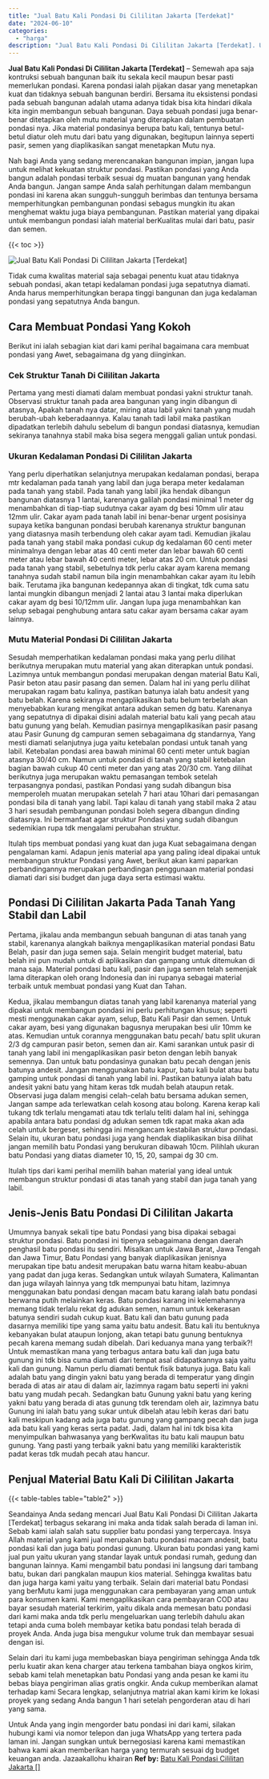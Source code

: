 ```yaml
---
title: "Jual Batu Kali Pondasi Di Cililitan Jakarta [Terdekat]"
date: "2024-06-10"
categories: 
  - "harga"
description: "Jual Batu Kali Pondasi Di Cililitan Jakarta [Terdekat]. Untuk Anda yang ingin mengorder batu pondasi ini dari kami, silakan hubungi kami via nomor telepon da..."
---
```


**Jual Batu Kali Pondasi Di Cililitan Jakarta \[Terdekat\]** – Semewah apa saja kontruksi sebuah bangunan baik itu sekala kecil maupun besar pasti memerlukan pondasi. Karena pondasi ialah pijakan dasar yang menetapkan kuat dan tidaknya sebuah bangunan berdiri. Bersama itu eksistensi pondasi pada sebuah bangunan adalah utama adanya tidak bisa kita hindari dikala kita ingin membangun sebuah bangunan. Daya sebuah pondasi juga benar-benar ditetapkan oleh mutu material yang diterapkan dalam pembuatan pondasi nya. Jika material pondasinya berupa batu kali, tentunya betul-betul diatur oleh mutu dari batu yang digunakan, begitupun lainnya seperti pasir, semen yang diaplikasikan sangat menetapkan Mutu nya.

Nah bagi Anda yang sedang merencanakan bangunan impian, jangan lupa untuk melihat kekuatan struktur pondasi. Pastikan pondasi yang Anda bangun adalah pondasi terbaik sesuai dg muatan bangunan yang hendak Anda bangun. Jangan sampe Anda salah perhitungan dalam membangun pondasi ini karena akan sungguh-sungguh berimbas dan tentunya bersama memperhitungkan pembangunan pondasi sebagus mungkin itu akan menghemat waktu juga biaya pembangunan. Pastikan material yang dipakai untuk membangun pondasi ialah material berKualitas mulai dari batu, pasir dan semen.

{{< toc >}}

![Jual Batu Kali Pondasi Di Cililitan Jakarta [Terdekat]](/images/jual-batu-kali-14.png)

Tidak cuma kwalitas material saja sebagai penentu kuat atau tidaknya sebuah pondasi, akan tetapi kedalaman pondasi juga sepatutnya diamati. Anda harus memperhitungkan berapa tinggi bangunan dan juga kedalaman pondasi yang sepatutnya Anda bangun.

## Cara Membuat Pondasi Yang Kokoh

Berikut ini ialah sebagian kiat dari kami perihal bagaimana cara membuat pondasi yang Awet, sebagaimana dg yang diinginkan.

### Cek Struktur Tanah Di Cililitan Jakarta

Pertama yang mesti diamati dalam membuat pondasi yakni struktur tanah. Observasi struktur tanah pada area bangunan yang ingin dibangun di atasnya, Apakah tanah nya datar, miring atau labil yakni tanah yang mudah berubah-ubah keberadaannya. Kalau tanah tadi labil maka pastikan dipadatkan terlebih dahulu sebelum di bangun pondasi diatasnya, kemudian sekiranya tanahnya stabil maka bisa segera menggali galian untuk pondasi.

### Ukuran Kedalaman Pondasi Di Cililitan Jakarta

Yang perlu diperhatikan selanjutnya merupakan kedalaman pondasi, berapa mtr kedalaman pada tanah yang labil dan juga berapa meter kedalaman pada tanah yang stabil. Pada tanah yang labil jika hendak dibangun bangunan diatasnya 1 lantai, karenanya galilah pondasi minimal 1 meter dg menambahkan di tiap-tiap sudutnya cakar ayam dg besi 10mm ulir atau 12mm ulir. Cakar ayam pada tanah labil ini benar-benar urgent posisinya supaya ketika bangunan pondasi berubah karenanya struktur bangunan yang diatasnya masih terbendung oleh cakar ayam tadi. Kemudian jikalau pada tanah yang stabil maka pondasi cukup dg kedalaman 60 centi meter minimalnya dengan lebar atas 40 centi meter dan lebar bawah 60 centi meter atau lebar bawah 40 centi meter, lebar atas 20 cm. Untuk pondasi pada tanah yang stabil, sebetulnya tdk perlu cakar ayam karena memang tanahnya sudah stabil namun bila ingin menambahkan cakar ayam itu lebih baik. Terutama jika bangunan kedepannya akan di tingkat, tdk cuma satu lantai mungkin dibangun menjadi 2 lantai atau 3 lantai maka diperlukan cakar ayam dg besi 10/12mm ulir. Jangan lupa juga menambahkan kan selup sebagai penghubung antara satu cakar ayam bersama cakar ayam lainnya.

### Mutu Material Pondasi Di Cililitan Jakarta

Sesudah memperhatikan kedalaman pondasi maka yang perlu dilihat berikutnya merupakan mutu material yang akan diterapkan untuk pondasi. Lazimnya untuk membangun pondasi merupakan dengan material Batu Kali, Pasir beton atau pasir pasang dan semen. Dalam hal ini yang perlu dilihat merupakan ragam batu kalinya, pastikan batunya ialah batu andesit yang batu belah. Karena sekiranya mengaplikasikan batu belum terbelah akan menyebabkan kurang mengikat antara adukan semen dg batu. Karenanya yang sepatutnya di dipakai disini adalah material batu kali yang pecah atau batu gunung yang belah. Kemudian pasirnya mengaplikasikan pasir pasang atau Pasir Gunung dg campuran semen sebagaimana dg standarnya, Yang mesti diamati selanjutnya juga yaitu ketebalan pondasi untuk tanah yang labil. Ketebalan pondasi area bawah minimal 60 centi meter untuk bagian atasnya 30/40 cm. Namun untuk pondasi di tanah yang stabil ketebalan bagian bawah cukup 40 centi meter dan yang atas 20/30 cm. Yang dilihat berikutnya juga merupakan waktu pemasangan tembok setelah terpasangnya pondasi, pastikan Pondasi yang sudah dibangun bisa memperoleh muatan merupakan setelah 7 hari atau 10hari dari pemasangan pondasi bila di tanah yang labil. Tapi kalau di tanah yang stabil maka 2 atau 3 hari sesudah pembangunan pondasi boleh segera dibangun dinding diatasnya. Ini bermanfaat agar struktur Pondasi yang sudah dibangun sedemikian rupa tdk mengalami perubahan struktur.

Itulah tips membuat pondasi yang kuat dan juga Kuat sebagaimana dengan pengalaman kami. Adapun jenis material apa yang paling ideal dipakai untuk membangun struktur Pondasi yang Awet, berikut akan kami paparkan perbandingannya merupakan perbandingan penggunaan material pondasi diamati dari sisi budget dan juga daya serta estimasi waktu.

## Pondasi Di Cililitan Jakarta Pada Tanah Yang Stabil dan Labil

Pertama, jikalau anda membangun sebuah bangunan di atas tanah yang stabil, karenanya alangkah baiknya mengaplikasikan material pondasi Batu Belah, pasir dan juga semen saja. Selain mengirit budget material, batu belah ini pun mudah untuk di aplikasikan dan gampang untuk ditemukan di mana saja. Material pondasi batu kali, pasir dan juga semen telah semenjak lama diterapkan oleh orang Indonesia dan ini rupanya sebagai material terbaik untuk membuat pondasi yang Kuat dan Tahan.

Kedua, jikalau membangun diatas tanah yang labil karenanya material yang dipakai untuk membangun pondasi ini perlu perhitungan khusus; seperti mesti menggunakan cakar ayam, selup, Batu Kali Pasir dan semen. Untuk cakar ayam, besi yang digunakan bagusnya merupakan besi ulir 10mm ke atas. Kemudian untuk corannya menggunakan batu pecah/ batu split ukuran 2/3 dg campuran pasir beton, semen dan air. Kami sarankan untuk pasir di tanah yang labil ini mengaplikasikan pasir beton dengan lebih banyak semennya. Dan untuk batu pondasinya gunakan batu pecah dengan jenis batunya andesit. Jangan menggunakan batu kapur, batu kali bulat atau batu gamping untuk pondasi di tanah yang labil ini. Pastikan batunya ialah batu andesit yakni batu yang hitam keras tdk mudah belah ataupun retak. Observasi juga dalam mengisi celah-celah batu bersama adukan semen, Jangan sampe ada terlewatkan celah kosong atau bolong. Karena kerap kali tukang tdk terlalu mengamati atau tdk terlalu teliti dalam hal ini, sehingga apabila antara batu pondasi dg adukan semen tdk rapat maka akan ada celah untuk bergeser, sehingga ini mengancam kestabilan struktur pondasi. Selain itu, ukuran batu pondasi juga yang hendak diaplikasikan bisa dilihat jangan memilih batu Pondasi yang berukuran dibawah 10cm. Pilihlah ukuran batu Pondasi yang diatas diameter 10, 15, 20, sampai dg 30 cm.

Itulah tips dari kami perihal memilih bahan material yang ideal untuk membangun struktur pondasi di atas tanah yang stabil dan juga tanah yang labil.

## Jenis-Jenis Batu Pondasi Di Cililitan Jakarta

Umumnya banyak sekali tipe batu Pondasi yang bisa dipakai sebagai struktur pondasi. Batu pondasi ini tipenya sebagaimana dengan daerah penghasil batu pondasi itu sendiri. Misalkan untuk Jawa Barat, Jawa Tengah dan Jawa Timur, Batu Pondasi yang banyak diaplikasikan jenisnya merupakan tipe batu andesit merupakan batu warna hitam keabu-abuan yang padat dan juga keras. Sedangkan untuk wilayah Sumatera, Kalimantan dan juga wilayah lainnya yang tdk mempunyai batu hitam, lazimnya menggunakan batu pondasi dengan macam batu karang ialah batu pondasi berwarna putih melainkan keras. Batu pondasi karang ini kelemahannya memang tidak terlalu rekat dg adukan semen, namun untuk kekerasan batunya sendiri sudah cukup kuat. Batu kali dan batu gunung pada dasarnya memiliki tipe yang sama yaitu batu andesit. Batu kali itu bentuknya kebanyakan bulat ataupun lonjong, akan tetapi batu gunung bentuknya pecah karena memang sudah dibelah. Dari keduanya mana yang terbaik?! Untuk memastikan mana yang terbagus antara batu kali dan juga batu gunung ini tdk bisa cuma diamati dari tempat asal didapatkannya saja yaitu kali dan gunung. Namun perlu diamati bentuk fisik batunya juga. Batu kali adalah batu yang dingin yakni batu yang berada di temperatur yang dingin berada di atas air atau di dalam air, lazimnya ragam batu seperti ini yakni batu yang mudah pecah. Sedangkan batu Gunung yakni batu yang kering yakni batu yang berada di atas gunung tdk terendam oleh air, lazimnya batu Gunung ini ialah batu yang sukar untuk dibelah atau lebih keras dari batu kali meskipun kadang ada juga batu gunung yang gampang pecah dan juga ada batu kali yang keras serta padat. Jadi, dalam hal ini tdk bisa kita menyimpulkan bahwasanya yang berKwalitas itu batu kali maupun batu gunung. Yang pasti yang terbaik yakni batu yang memiliki karakteristik padat keras tdk mudah pecah atau hancur.

## Penjual Material Batu Kali Di Cililitan Jakarta

{{< table-tables table="table2" >}}

Seandainya Anda sedang mencari Jual Batu Kali Pondasi Di Cililitan Jakarta \[Terdekat\] terbagus sekarang ini maka anda tidak salah berada di laman ini. Sebab kami ialah salah satu supplier batu pondasi yang terpercaya. Insya Allah material yang kami jual merupakan batu pondasi macam andesit, batu pondasi kali dan juga batu pondasi gunung. Ukuran batu pondasi yang kami jual pun yaitu ukuran yang standar layak untuk pondasi rumah, gedung dan bangunan lainnya. Kami mengambil batu pondasi ini langsung dari tambang batu, bukan dari pangkalan maupun kios material. Sehingga kwalitas batu dan juga harga kami yaitu yang terbaik. Selain dari material batu Pondasi yang berMutu kami juga menggunakan cara pembayaran yang aman untuk para konsumen kami. Kami mengaplikasikan cara pembayaran COD atau bayar sesudah material terkirim, yaitu dikala anda memesan batu pondasi dari kami maka anda tdk perlu mengeluarkan uang terlebih dahulu akan tetapi anda cuma boleh membayar ketika batu pondasi telah berada di proyek Anda. Anda juga bisa mengukur volume truk dan membayar sesuai dengan isi.

Selain dari itu kami juga membebaskan biaya pengiriman sehingga Anda tdk perlu kuatir akan kena charger atau terkena tambahan biaya ongkos kirim, sebab kami telah menetapkan batu Pondasi yang anda pesan ke kami itu bebas biaya pengiriman alias gratis ongkir. Anda cukup memberikan alamat terhadap kami Secara lengkap, selanjutnya matrial akan kami kirim ke lokasi proyek yang sedang Anda bangun 1 hari setelah pengorderan atau di hari yang sama.

Untuk Anda yang ingin mengorder batu pondasi ini dari kami, silakan hubungi kami via nomor telepon dan juga WhatsApp yang tertera pada laman ini. Jangan sungkan untuk bernegosiasi karena kami memastikan bahwa kami akan memberikan harga yang termurah sesuai dg budget keuangan anda. Jazaakallohu khairan
**Ref by:** [Batu Kali Pondasi Cililitan Jakarta []](https://id.wikipedia.org/wiki/Batu)
